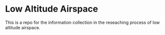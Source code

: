 # Low Altitude Airspace
This is a repo for the information collection in the reseaching process of low altitude airspace.

